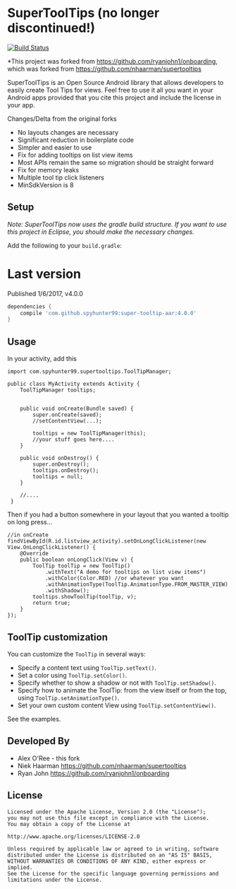 SuperToolTips (no longer discontinued!)
===========
[![Build Status](https://travis-ci.org/spyhunter/supertooltips.svg?branch=master)](https://travis-ci.org/spyhunter99/supertooltips)

*This project was forked from https://github.com/ryanjohn1/onboarding, which was forked from https://github.com/nhaarman/supertooltips

SuperToolTips is an Open Source Android library that allows developers to easily create Tool Tips for views.
Feel free to use it all you want in your Android apps provided that you cite this project and include the license in your app.

Changes/Delta from the original forks
 - No layouts changes are necessary
 - Significant reduction in boilerplate code
 - Simpler and easier to use
 - Fix for adding tooltips on list view items
 - Most APIs remain the same so migration should be straight forward
 - Fix for memory leaks
 - Multiple tool tip click listeners
 - MinSdkVersion is 8


Setup
-----
*Note: SuperToolTips now uses the gradle build structure. If you want to use this project in Eclipse, you should make the necessary changes.*

Add the following to your `build.gradle`:

# Last version

Published 1/6/2017, v4.0.0

```groovy
dependencies {
    compile 'com.github.spyhunter99:super-tooltip-aar:4.0.0'
}

```
Usage
-----

In your activity, add this
````
import com.spyhunter99.supertooltips.ToolTipManager;

public class MyActivity extends Activity {
    ToolTipManager tooltips;


    public void onCreate(Bundle saved) {
        super.onCreate(saved);
        //setContentView(...);

        tooltips = new ToolTipManager(this);
        //your stuff goes here....
    }

    public void onDestroy() {
        super.onDestroy();
        tooltips.onDestroy();
        tooltips = null;
    }

    //....
 }

````

Then if you had a button somewhere in your layout that you wanted a tooltip on long press...

````
//in onCreate
findViewById(R.id.listview_activity).setOnLongClickListener(new View.OnLongClickListener() {
    @Override
    public boolean onLongClick(View v) {
        ToolTip toolTip = new ToolTip()
            .withText("A demo for tooltips on list view items")
            .withColor(Color.RED) //or whatever you want
            .withAnimationType(ToolTip.AnimationType.FROM_MASTER_VIEW)
            .withShadow();
        tooltips.showToolTip(toolTip, v);
        return true;
    }
});

````
	

ToolTip customization
-----
You can customize the `ToolTip` in several ways:

* Specify a content text using `ToolTip.setText()`.
* Set a color using `ToolTip.setColor()`.
* Specify whether to show a shadow or not with `ToolTip.setShadow()`.
* Specify how to animate the ToolTip: from the view itself or from the top, using `ToolTip.setAnimationType()`.
* Set your own custom content View using `ToolTip.setContentView()`.

See the examples.

Developed By
-----
* Alex O'Ree - this fork
* Niek Haarman https://github.com/nhaarman/supertooltips
* Ryan John https://github.com/ryanjohn1/onboarding

License
-----

	Licensed under the Apache License, Version 2.0 (the "License");
	you may not use this file except in compliance with the License.
	You may obtain a copy of the License at

	http://www.apache.org/licenses/LICENSE-2.0

	Unless required by applicable law or agreed to in writing, software
	distributed under the License is distributed on an "AS IS" BASIS,
	WITHOUT WARRANTIES OR CONDITIONS OF ANY KIND, either express or implied.
	See the License for the specific language governing permissions and
	limitations under the License.

